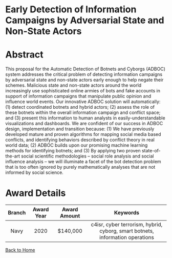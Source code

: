 
Early Detection of Information Campaigns by Adversarial State and Non-State Actors
==================================================================================

# Abstract


This proposal for the Automatic Detection of Botnets and Cyborgs (ADBOC) system addresses the critical problem of detecting information campaigns by adversarial state and non-state actors early enough to help negate their schemes. Malicious state and non-state actors around the world increasingly use sophisticated online armies of bots and fake accounts in support of information campaigns that manipulate public opinion and influence world events. Our innovative ADBOC solution will automatically: (1) detect coordinated botnets and hybrid actors; (2) assess the role of these botnets within the overall information campaign and conflict space; and (3) present this information to human analysts in easily-understandable visualizations and dashboards. We are confident of our success in ADBOC design, implementation and transition because: (1) We have previously developed mature and proven algorithms for mapping social media based conflicts, and identifying behaviors described by conflict theory in real world data; (2) ADBOC builds upon our promising machine learning methods for identifying botnets; and (3) By applying two proven state-of-the-art social scientific methodologies – social role analysis and social influence analysis – we will illuminate a facet of the bot detection problem that is too often ignored by purely mathematically analyses that are not informed by social science.  

# Award Details

|Branch|Award Year|Award Amount|Keywords|
| :---: | :---: | :---: | :---: |
|Navy|2020|$140,000|c4isr, cyber terrorism, hybrid, cyborg, smart botnets, information operations|
  
  


[Back to Home](https://github.com/chrischow/dod_sbir_awards#2056)